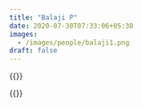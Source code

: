 ```yaml
---
title: "Balaji P"
date: 2020-07-30T07:33:06+05:30
images:
  - /images/people/balaji1.png
draft: false
---
```


{{<rawhtml>}} 


{{</rawhtml>}}